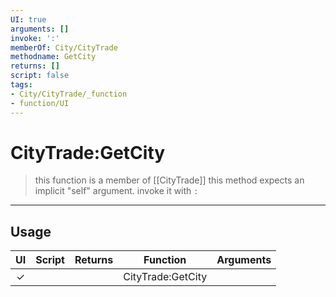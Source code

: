 ```yaml
---
UI: true
arguments: []
invoke: ':'
memberOf: City/CityTrade
methodname: GetCity
returns: []
script: false
tags:
- City/CityTrade/_function
- function/UI
---
```

# CityTrade:GetCity
> this function is a member of [[CityTrade]]
> this method expects an implicit "self" argument. invoke it with `:`
-----
## Usage
|  UI | Script | Returns | Function | Arguments |
|:---:|:------:|-------:|:--------:|:---------|
|✓| ||CityTrade:GetCity||
